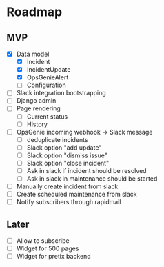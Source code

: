 # Roadmap

## MVP

- [x] Data model
  - [x] Incident
  - [x] IncidentUpdate
  - [x] OpsGenieAlert
  - [ ] Configuration
- [ ] Slack integration bootstrapping
- [ ] Django admin
- [ ] Page rendering
  - [ ] Current status
  - [ ] History
- [ ] OpsGenie incoming webhook → Slack message
  - [ ] deduplicate incidents
  - [ ] Slack option "add update"
  - [ ] Slack option "dismiss issue"
  - [ ] Slack option "close incident"
  - [ ] Ask in slack if incident should be resolved
  - [ ] Ask in slack in maintenance should be started
- [ ] Manually create incident from slack
- [ ] Create scheduled maintenance from slack
- [ ] Notify subscribers through rapidmail

## Later

- [ ] Allow to subscribe
- [ ] Widget for 500 pages
- [ ] Widget for pretix backend